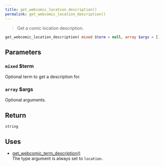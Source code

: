 ```yaml
---
title: get_webcomic_location_description()
permalink: get_webcomic_location_description()
---
```


> Get a comic location description.

```php
get_webcomic_location_description( mixed $term = null, array $args = [] ) : string
```

## Parameters

### `mixed` $term
Optional term to get a description for.

### `array` $args
Optional arguments.

## Return

`string`

## Uses
- [get_webcomic_term_description()](get_webcomic_term_description())  
The type argument is always set to
`location`.
